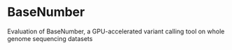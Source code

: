 # BaseNumber
Evaluation of BaseNumber, a GPU-accelerated variant calling tool on whole genome sequencing datasets
